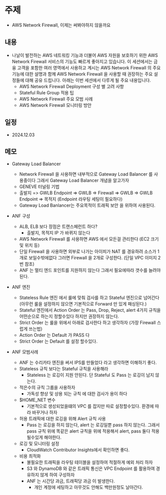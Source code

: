 # 주제
- AWS Network Firewall, 이제는 써봐야하지 않을까요

## 내용 
- 나날이 발전하는 AWS 네트워킹 기능과 더불어 AWS 자원을 보호하기 위한 AWS Network Firewall 서비스의 기능도 빠르게 좋아지고 있습니다. 이 세션에서는 금융 고객을 포함한 여러 영역에서 사용하고 계시는 AWS Network Firewall 의 주요 기능에 대한 설명과 함께 AWS Network Firewall 을 사용할 때 권장하는 주요 설정들에 대해 공유 드립니다. 아래는 이번 세션에서 다루게 될 주요 내용입니다.
  - AWS Network Firewall Deployment 구성 별 고려 사항
  - Stateful Rule Group 적용 팁
  - AWS Network Firewall 주요 모범 사례
  - AWS Network Firewall 모니터링 방안

## 일정
- 2024.12.03

## 메모
- Gateway Load Balancer
  - Network Firewall 을 사용하면 내부적으로 Gateway Load Balancer 를 사용중이다 그래서 Gateway Load Balancer 개념을 알고가자
  - GENEVE 터널링 기법
  - 출발지 => GWLB Endpoint => GWLB => Firewall => GWLB => GWLB Endpoint => 목적지 (Endpoint 라우팅 세팅이 필요하다)
  - Gateway Load Banlancer는 주요목적이 트래픽 보안 을 위하여 사용된다.

- ANF 구성
  - ALB, ELB 보다 장점은 트랜스페런트 하다?
    - 출발지, 목적지 IP 가 바뀌지 않는다
  - AWS Network Firewall 를 사용하면 AWS 에서 모든걸 관리한다 (EC2 크기 및 위치 등)
  - 단일 Firewall 을 사용하면 외부로 나가는 아이피가 NAT 를 경유하려 소스가 1개로 보일수밖에없다 그러면 Firewall 을 2개로 구성한다. (단일 VPC 이미지 2번 참조)
  - ANF 는 멀티 엔드 포인트를 지원하지 않는다 그래서 필요에따라 갯수를 늘려야된다.

- ANF 엔진
  - Stateless Rule 엔진 에서 룰에 맞춰 검사를 하고 Stateful 엔진으로 넘어간다 (아무런 룰을 설정하지 않으면 기본적으로 Forward 만 있게 패싱된다.)
  - Stateful 엔진에서 Action Order 는 Pass, Drop, Reject, alert 4가지 규칙을 어떤순으로 하는지 정할수있다 하지만 권장하지 않는다.
  - Strict Order 는 룰을 위에서 아래로 검사한다 하고 생각하자 (가장 Firewall 스럽게 쓰는법)
  - Action Order 는 Default 가 PASS 다
  - Strict Order 는 Default 를 설정 할수있다.

- ANF 모범사례
  - ANF 는 수리카타 엔진을 써서 IPS를 만들었다 라고 생각하면 이해하기 좋다.
  - Stateless 규칙 보다는 Stateful 규칙을 사용해라 
    - Stateless 는 로깅이 지원 안된다. 단 Stateful 도 Pass 는 로깅이 남지 않는다.
  - 적은수의 규칙 그룹을 사용하자
    - 가독성 향상 및 상용 되는 규칙 에 대한 검사가 용이 하다
  - $HOME_NET 변수
    - 기본적으로 생성되었을떄의 VPC 를 잡지만 따로 설정할수있다. 환경에 따라 바꾸거나 하자
  - 허용 트래픽에 대한 로깅을 위해 Alert 규칙 사용
    - Pass 는 로깅을 하지 않는다, alert 는 로깅일뿐 pass 하지 않는다. 그래서 pass 규칙 위에 똑같은 alert 규칙을 위에 적용해서 alert, pass 둘다 적용될수있게 해야한다.
  - 로깅 및 모니터링 설정
    - CloudWatch Contributor Insights에서 확인하면 좋다.
  - 비용 최적화
    - 불필요한 트래픽을 라우팅 테이블을 설정하여 적절하게 예외 처리 하자
    - S3 와 DynamoDB 와 같은 트래픽 통신은 VPC Endpoint 를 활용하여 경유하지 않게 하여 구성하자
    - ANF 는 시간당 과금, 트래픽당 과금 이 발생한다.
      - 개인 계정에 세팅하고 아무것도 안해도 백만원정도 날아간다.